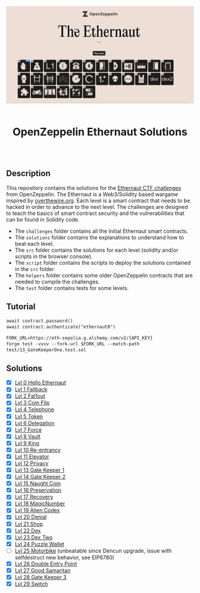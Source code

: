 <div align="center">

<img src="./assets/ethernaut-CTF.webp" width="1200px"/>
<br><br>
<h1><strong>OpenZeppelin Ethernaut Solutions</strong></h1>

</div>
<br></br>

## Description

This repository contains the solutions for the [Ethernaut CTF challenges](https://ethernaut.openzeppelin.com/) from OpenZeppelin. The Ethernaut is a Web3/Solidity based wargame inspired by [overthewire.org](https://overthewire.org/wargames/). Each level is a smart contract that needs to be hacked in order to advance to the next level. The challenges are designed to teach the basics of smart contract security and the vulnerabilities that can be found in Solidity code.

- The `challenges` folder contains all the initial Ethernaut smart contracts.
- The `solutions` folder contains the explanations to understand how to beat each level.
- The `src` folder contains the solutions for each level (solidity and/or scripts in the browser console).
- The `script` folder contains the scripts to deploy the solutions contained in the `src` folder.
- The `helpers` folder contains some older OpenZeppelin contracts that are needed to compile the challenges.
- The `test` folder contains tests for some levels.

## Tutorial

```shell
await contract.password()
await contract.authenticate("ethernaut0")
```

```
FORK_URL=https://eth-sepolia.g.alchemy.com/v2/{API_KEY}
forge test -vvvv --fork-url $FORK_URL --match-path test/13_GateKeeperOne.test.sol
```

## Solutions

- [x] [Lvl 0 Hello Ethernaut](./solutions/00_HelloEthernaut.md)
- [x] [Lvl 1 Fallback](./solutions/01_Fallback.md)
- [x] [Lvl 2 Fal1out](./solutions/02_Fal1out.md)
- [x] [Lvl 3 Coin Flip](./solutions/03_CoinFlip.md)
- [x] [Lvl 4 Telephone](./solutions/04_Telephone.md)
- [x] [Lvl 5 Token](./solutions/05_Token.md)
- [x] [Lvl 6 Delegation](./solutions/06_Delegation.md)
- [x] [Lvl 7 Force](./solutions/07_Force.md)
- [x] [Lvl 8 Vault](./solutions/08_Vault.md)
- [x] [Lvl 9 King](./solutions/09_King.md)
- [x] [Lvl 10 Re-entrancy](./solutions/10_Reentrancy.md)
- [x] [Lvl 11 Elevator](./solutions/11_Elevator.md)
- [x] [Lvl 12 Privacy](./solutions/12_Privacy.md)
- [x] [Lvl 13 Gate Keeper 1](./solutions/13_GateKeeperOne.md)
- [x] [Lvl 14 Gate Keeper 2](./solutions/14_GateKeeperTwo.md)
- [x] [Lvl 15 Naught Coin](./solutions/15_NaughtCoin.md)
- [x] [Lvl 16 Preservation](./solutions/16_Preservation.md)
- [x] [Lvl 17 Recovery](./solutions/17_Recovery.md)
- [x] [Lvl 18 MagicNumber](./solutions/18_MagicNumber.md)
- [x] [Lvl 19 Alien Codex](./solutions/19_AlienCodex.md)
- [x] [Lvl 20 Denial](./solutions/20_Denial.md)
- [x] [Lvl 21 Shop](./solutions/21_Shop.md)
- [x] [Lvl 22 Dex](./solutions/22_Dex.md)
- [x] [Lvl 23 Dex Two](./solutions/23_DexTwo.md)
- [x] [Lvl 24 Puzzle Wallet](./solutions/24_PuzzleWallet.md)
- [ ] [Lvl 25 Motorbike](./solutions/25_Motorbike.md) (unbeatable since Dencun upgrade, issue with selfdestruct new behavior, see EIP6780)
- [x] [Lvl 26 Double Entry Point](./solutions/26_DoubleEntryPoint.md)
- [x] [Lvl 27 Good Samaritan](./solutions/27_GoodSamaritan.md)
- [x] [Lvl 28 Gate Keeper 3](./solutions/28_GateKeeperThree.md)
- [x] [Lvl 29 Switch](./solutions/29_Switch.md)

